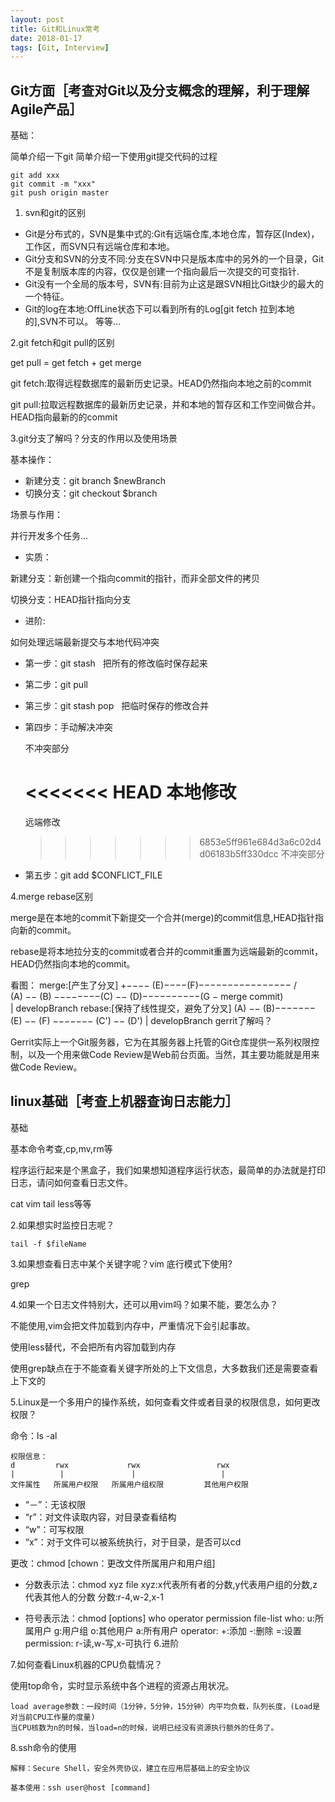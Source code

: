 ```yaml
---
layout: post
title: Git和Linux常考
date: 2018-01-17
tags: [Git, Interview]
---
```


## Git方面［考查对Git以及分支概念的理解，利于理解Agile产品］

基础：

简单介绍一下git 简单介绍一下使用git提交代码的过程

    git add xxx 
    git commit -m "xxx"  
    git push origin master
    
1. svn和git的区别

- Git是分布式的，SVN是集中式的:Git有远端仓库,本地仓库，暂存区(Index)，工作区，而SVN只有远端仓库和本地。
- Git分支和SVN的分支不同:分支在SVN中只是版本库中的另外的一个目录，Git不是复制版本库的内容，仅仅是创建一个指向最后一次提交的可变指针.
- Git没有一个全局的版本号，SVN有:目前为止这是跟SVN相比Git缺少的最大的一个特征。
- Git的log在本地:OffLine状态下可以看到所有的Log[git fetch 拉到本地的],SVN不可以。
等等...

2.git fetch和git pull的区别

get pull = get fetch + get merge

git fetch:取得远程数据库的最新历史记录。HEAD仍然指向本地之前的commit

git pull:拉取远程数据库的最新历史记录，并和本地的暂存区和工作空间做合并。HEAD指向最新的的commit

3.git分支了解吗？分支的作用以及使用场景

基本操作：
- 新建分支：git branch $newBranch          
- 切换分支：git checkout $branch

场景与作用：

并行开发多个任务...

- 实质：

新建分支：新创建一个指向commit的指针，而非全部文件的拷贝

切换分支：HEAD指针指向分支

- 进阶:

如何处理远端最新提交与本地代码冲突

- 第一步：git stash   把所有的修改临时保存起来
- 第二步：git pull
- 第三步：git stash pop   把临时保存的修改合并
- 第四步：手动解决冲突

	不冲突部分

	<<<<<<< HEAD
	本地修改
	=======
	远端修改
	>>>>>>> 6853e5ff961e684d3a6c02d4d06183b5ff330dcc
	不冲突部分

- 第五步：git add $CONFLICT_FILE

4.merge rebase区别

merge是在本地的commit下新提交一个合并(merge)的commit信息,HEAD指针指向新的commit。

rebase是将本地拉分支的commit或者合并的commit重置为远端最新的commit，HEAD仍然指向本地的commit。

看图：
merge:[产生了分叉]
     +−−−− (E)−−−−(F)−−−−−−−−−−−−−−−−
    /                                \
(A) −− (B) −−−−−−−−(C) −− (D)−−−−−−−−−−(G − merge commit)  
                                          |
                                       developBranch 
rebase:[保持了线性提交，避免了分叉]
(A) −− (B)−−−−−−− (E) −− (F) −−−−−−− (C') −− (D') 
                                          |
                                        developBranch
gerrit了解吗？

Gerrit实际上一个Git服务器，它为在其服务器上托管的Git仓库提供一系列权限控制，以及一个用来做Code Review是Web前台页面。当然，其主要功能就是用来做Code Review。

## linux基础［考查上机器查询日志能力］

基础

基本命令考查,cp,mv,rm等

程序运行起来是个黑盒子，我们如果想知道程序运行状态，最简单的办法就是打印日志，请问如何查看日志文件。

cat  vim  tail less等等

2.如果想实时监控日志呢？

	tail -f $fileName

3.如果想查看日志中某个关键字呢？vim 底行模式下使用?

grep

4.如果一个日志文件特别大，还可以用vim吗？如果不能，要怎么办？

不能使用,vim会把文件加载到内存中，严重情况下会引起事故。

使用less替代，不会把所有内容加载到内存

使用grep缺点在于不能查看关键字所处的上下文信息，大多数我们还是需要查看上下文的

5.Linux是一个多用户的操作系统，如何查看文件或者目录的权限信息，如何更改权限？

命令：ls -al

	权限信息：
	d         rwx             rwx                 rwx
	|          |               |                   |
	文件属性   所属用户权限   所属用户组权限         其他用户权限
	
- “－”：无该权限
- “r”：对文件读取内容，对目录查看结构
- “w”：可写权限
- “x”：对于文件可以被系统执行，对于目录，是否可以cd

更改：chmod  [chown：更改文件所属用户和用户组]

- 分数表示法：chmod  xyz file
           xyz:x代表所有者的分数,y代表用户组的分数,z代表其他人的分数
           分数:r-4,w-2,x-1

- 符号表示法：chmod [options] who operator permission file-list 
          who:   u:所属用户 g:用户组 o:其他用户 a:所有用户
          operator: +:添加 -:删除 =:设置 
          permission: r-读,w-写,x-可执行
6.进阶

7.如何查看Linux机器的CPU负载情况？

使用top命令，实时显示系统中各个进程的资源占用状况。

	load average参数：一段时间（1分钟，5分钟，15分钟）内平均负载，队列长度，(Load是对当前CPU工作量的度量)
	当CPU核数为n的时候，当load=n的时候，说明已经没有资源执行额外的任务了。

8.ssh命令的使用

	解释：Secure Shell，安全外壳协议，建立在应用层基础上的安全协议

	基本使用：ssh user@host [command]
	
